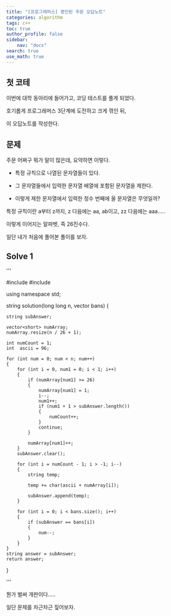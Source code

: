 ```yaml
---
title: "[프로그래머스] 봉인된 주문 오답노트"
categories: algorithm
tags: c++
toc: true
author_profile: false
sidebar:
    nav: "docs"
search: true
use_math: true
---
```


## 첫 코테

이번에 대학 동아리에 들어가고, 코딩 테스트를 풀게 되었다.

호기롭게 프로그래머스 3단계에 도전하고 크게 꺾인 뒤, 

이 오답노트를 작성한다.

## 문제

주문 어쩌구 뭐가 말이 많은데, 요약하면 이렇다.

- 특정 규칙으로 나열된 문자열들이 있다.

- 그 문자열들에서 입력한 문자열 배열에 포함된 문자열을 제한다.

- 이렇게 제한 문자열에서 입력한 정수 번째에 올 문자열은 무엇일까?

특정 규칙이란 a부터 z까지, z 다음에는 aa, ab이고, zz 다음에는 aaa.....

이렇게 이어지는 알파벳, 즉 26진수다.

일단 내가 처음에 풀어본 풀이를 보자.


## Solve 1

'''

#include <string>
#include <vector>

using namespace std;

string solution(long long n, vector<string> bans) 
{

    string subAnswer;

    vector<short> numArray;
    numArray.resize(n / 26 + 1);

    int numCount = 1;
    int  ascii = 96;

    for (int num = 0; num < n; num++)
    {
        for (int i = 0, num1 = 0; i < 1; i++)
        {
            if (numArray[num1] >= 26)
            {
                numArray[num1] = 1;
                i--;
                num1++;
                if (num1 + 1 > subAnswer.length())
                {
                    numCount++;
                }
                continue;
            }

            numArray[num1]++;
        }
        subAnswer.clear();

        for (int i = numCount - 1; i > -1; i--)
        {
            string temp;

            temp += char(ascii + numArray[i]);

            subAnswer.append(temp);
        }

        for (int i = 0; i < bans.size(); i++)
        {
            if (subAnswer == bans[i])
            {
                num--;
            }
        }
    }
    string answer = subAnswer;
    return answer;
}

'''

뭔가 벌써 개판이다.....

일단 문제를 차근차근 짚어보자.